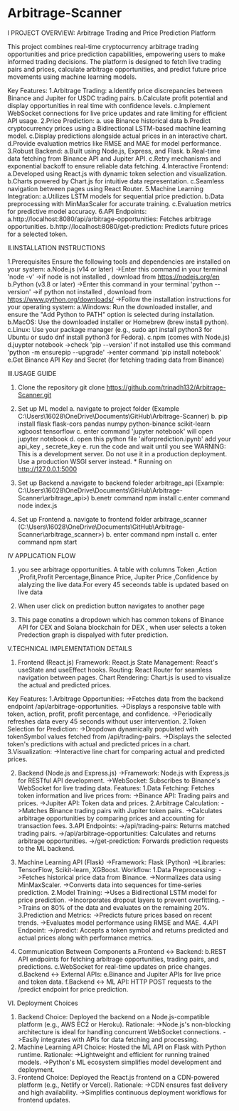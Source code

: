 # Arbitrage-Scanner

 I PROJECT OVERVIEW:  Arbitrage Trading and Price Prediction Platform


This project combines real-time cryptocurrency arbitrage trading opportunities and price prediction capabilities, empowering users to make informed trading decisions. The platform is designed to fetch live trading pairs and prices, calculate arbitrage opportunities, and predict future price movements using machine learning models.

Key Features:
1.Arbitrage Trading:
  a.Identify price discrepancies between Binance and Jupiter for USDC trading pairs.
  b.Calculate profit potential and display opportunities in real time with confidence levels.
  c.Implement WebSocket connections for live price updates and rate limiting for efficient API usage.
2.Price Prediction:
  a. use Binance historical data
  b.Predict cryptocurrency prices using a Bidirectional LSTM-based machine learning model.
  c.Display predictions alongside actual prices in an interactive chart.
  d.Provide evaluation metrics like RMSE and MAE for model performance.
3.Robust Backend:
  a.Built using Node.js, Express, and Flask.
  b.Real-time data fetching from Binance API and Jupiter API.
  c.Retry mechanisms and exponential backoff to ensure reliable data fetching.
4.Interactive Frontend:
  a.Developed using React.js with dynamic token selection and visualization.
  b.Charts powered by Chart.js for intuitive data representation.
  c.Seamless navigation between pages using React Router.
5.Machine Learning Integration:
  a.Utilizes LSTM models for sequential price prediction.
  b.Data preprocessing with MinMaxScaler for accurate training.
  c.Evaluation metrics for predictive model accuracy.
6.API Endpoints:
  a.http://localhost:8080/api/arbitrage-opportunities: Fetches arbitrage opportunities.
  b.http://localhost:8080/get-prediction: Predicts future prices for a selected token.



II.INSTALLATION INSTRUCTIONS


1.Prerequisites
Ensure the following tools and dependencies are installed on your system:
a.Node.js (v14 or later)
  ->Enter this command in your terminal 'node -v'
  ->if node is not installed , download from https://nodejs.org/en
b.Python (v3.8 or later)
  ->Enter this command in your terminal 'python --version'
  ->if python not installed ,  download from https://www.python.org/downloads/
  ->Follow the installation instructions for your operating system:
      a.Windows: Run the downloaded installer, and ensure the "Add Python to PATH" option is selected during installation.
      b.MacOS: Use the downloaded installer or Homebrew (brew install python).
      c.Linux: Use your package manager (e.g., sudo apt install python3 for Ubuntu or sudo dnf install python3 for Fedora).
c.npm (comes with Node.js)
d.juypter notebook
  ->check 'pip --version' if not installed use this command 'python -m ensurepip --upgrade'
  ->enter command 'pip install notebook'
e.Get Binance API Key and Secret (for fetching trading data from Binance)


III.USAGE GUIDE


1. Clone the repository
git clone https://github.com/trinadh132/Arbitrage-Scanner.git

2. Set up ML model 
   a. navigate to project folder (Example C:\Users\16028\OneDrive\Documents\GitHub\Arbitrage-Scanner)
   b. pip install flask flask-cors pandas numpy python-binance scikit-learn xgboost tensorflow
   c. enter command 'jupyter notebook' will open jupyter notebook 
   d. open this python file 'aiforprediction.ipynb' add your api_key , secrete_key
   e. run the code and wait until you see 
            WARNING: This is a development server. Do not use it in a production deployment. Use a production WSGI server instead.
               * Running on http://127.0.0.1:5000

3. Set up Backend
    a.navigate to backend foleder arbitrage_api (Example: C:\Users\16028\OneDrive\Documents\GitHub\Arbitrage-Scanner\arbitrage_api>)
    b.enetr command npm install
    c.enter command node index.js

4. Set up Frontend
    a. navigate to frontend folder arbitrage_scanner (C:\Users\16028\OneDrive\Documents\GitHub\Arbitrage-Scanner\arbitrage_scanner>)
    b. enter command npm install
    c. enter command npm start


IV APPLICATION FLOW



1. you see arbitrage opportunities. A table with columns Token ,Action ,Profit,Profit Percentage,Binance Price, Jupiter Price ,Confidence 
   by alalyzing the live data.For every 45 seceonds table is updated based on live data

2. When user click on prediction button navigates to another page
    
3. This page conatins a dropdown which has common tokens of Binance API for CEX and Solana blockchain for DEX , when user selects a token
   Predection graph is dispalyed with futer prediction.



V.TECHNICAL IMPLEMENTATION DETAILS

1. Frontend (React.js)
  Framework: React.js
  State Management: React's useState and useEffect hooks.
  Routing: React Router for seamless navigation between pages.
  Chart Rendering: Chart.js is used to visualize the actual and predicted prices.

Key Features:
1.Arbitrage Opportunities:
  ->Fetches data from the backend endpoint /api/arbitrage-opportunities.
  ->Displays a responsive table with token, action, profit, profit percentage, and confidence.
  ->Periodically refreshes data every 45 seconds without user intervention.
2.Token Selection for Prediction:
  ->Dropdown dynamically populated with tokenSymbol values fetched from /api/trading-pairs.
  ->Displays the selected token's predictions with actual and predicted prices in a chart.
3.Visualization:
  ->Interactive line chart for comparing actual and predicted prices.

2. Backend (Node.js and Express.js)
  ->Framework: Node.js with Express.js for RESTful API development.
  ->WebSocket: Subscribes to Binance's WebSocket for live trading data.
Features:
1.Data Fetching:
  Fetches token information and live prices from:
   ->Binance API: Trading pairs and prices.
   ->Jupiter API: Token data and prices.
2.Arbitrage Calculation:
  ->Matches Binance trading pairs with Jupiter token pairs.
  ->Calculates arbitrage opportunities by comparing prices and accounting for transaction fees.
3.API Endpoints:
  ->/api/trading-pairs: Returns matched trading pairs.
  ->/api/arbitrage-opportunities: Calculates and returns arbitrage opportunities.
  ->/get-prediction: Forwards prediction requests to the ML backend.

3. Machine Learning API (Flask)
    ->Framework: Flask (Python)
    ->Libraries: TensorFlow, Scikit-learn, XGBoost.
Workflow:
1.Data Preprocessing:
  ->Fetches historical price data from Binance.
  ->Normalizes data using MinMaxScaler.
  ->Converts data into sequences for time-series prediction.
2.Model Training:
  ->Uses a Bidirectional LSTM model for price prediction.
  ->Incorporates dropout layers to prevent overfitting.
  ->Trains on 80% of the data and evaluates on the remaining 20%.
3.Prediction and Metrics:
  ->Predicts future prices based on recent trends.
  ->Evaluates model performance using RMSE and MAE.
4.API Endpoint:
  ->/predict: Accepts a token symbol and returns predicted and actual prices along with performance metrics.
4. Communication Between Components
  a.Frontend ↔ Backend:
  b.REST API endpoints for fetching arbitrage opportunities, trading pairs, and predictions.
  c.WebSocket for real-time updates on price changes.
  d.Backend ↔ External APIs:
  e.Binance and Jupiter APIs for live price and token data.
  f.Backend ↔ ML API:
HTTP POST requests to the /predict endpoint for price prediction.



VI. Deployment Choices


1. Backend
   Choice: Deployed the backend on a Node.js-compatible platform (e.g., AWS EC2 or Heroku).
   Rationale:
    ->Node.js's non-blocking architecture is ideal for handling concurrent WebSocket connections.
    ->Easily integrates with APIs for data fetching and processing.
2. Machine Learning API
   Choice: Hosted the ML API on Flask with Python runtime.
   Rationale:
    ->Lightweight and efficient for running trained models.
    ->Python's ML ecosystem simplifies model development and deployment.
3. Frontend
   Choice: Deployed the React.js frontend on a CDN-powered platform (e.g., Netlify or Vercel).
   Rationale:
    ->CDN ensures fast delivery and high availability.
    ->Simplifies continuous deployment workflows for frontend updates.